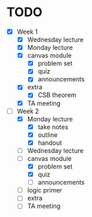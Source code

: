 # TODO

- [x] Week 1
  - [x] Wednesday lecture
  - [x] Monday lecture
  - [x] canvas module
    - [x] problem set
    - [x] quiz
    - [x] announcements
  - [x] extra
    - [x] CSB theorem
  - [x] TA meeting
- [ ] Week 2
  - [x] Monday lecture
    - [x] take notes
    - [x] outline
    - [x] handout
  - [ ] Wednesday lecture
  - [ ] canvas module
    - [x] problem set
    - [x] quiz
    - [ ] announcements
  - [ ] logic primer
  - [ ] extra
  - [ ] TA meeting
